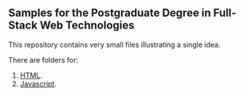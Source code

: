 
Samples for the Postgraduate Degree in Full-Stack Web Technologies
------------------------------------------------------------------

This repository contains very small files illustrating a single idea.

There are folders for:
1. [HTML](https://github.com/full-stack-bcn/samples/tree/master/html).
2. [Javascript](https://github.com/full-stack-bcn/samples/tree/master/javascript).